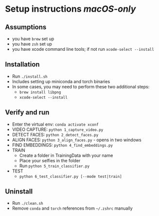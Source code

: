 # Setup instructions *macOS-only*

## Assumptions
* you have `brew` set up
* you have `zsh` set up
* you have xcode command line tools; if not run `xcode-select --install`

## Installation
* Run `./install.sh`
* Includes setting up miniconda and torch binaries
* In some cases, you may need to perform these two additional steps:
  - `brew install libpng`
  - `xcode-select --install`

## Verify and run
* Enter the virtual env: `conda activate xconf`
* VIDEO CAPTURE: `python 1_capture_video.py`
* DETECT FACES: `python 2_detect_faces.py`
* ALIGN FACES: `python 3_align_faces.py` - opens in two windows
* FIND EMBEDDINGS: `python 4_find_embeddings.py`
* TRAIN
  - Create a folder in TrainingData with your name
  - Place your selfies in the folder
  - Run `python 5_train_classifier.py`
* TEST
  - `python 6_test_classifier.py [--mode test|train]`

## Uninstall
* Run `./clean.sh`
* Remove `conda` and `torch` references from `~/.zshrc` manually
